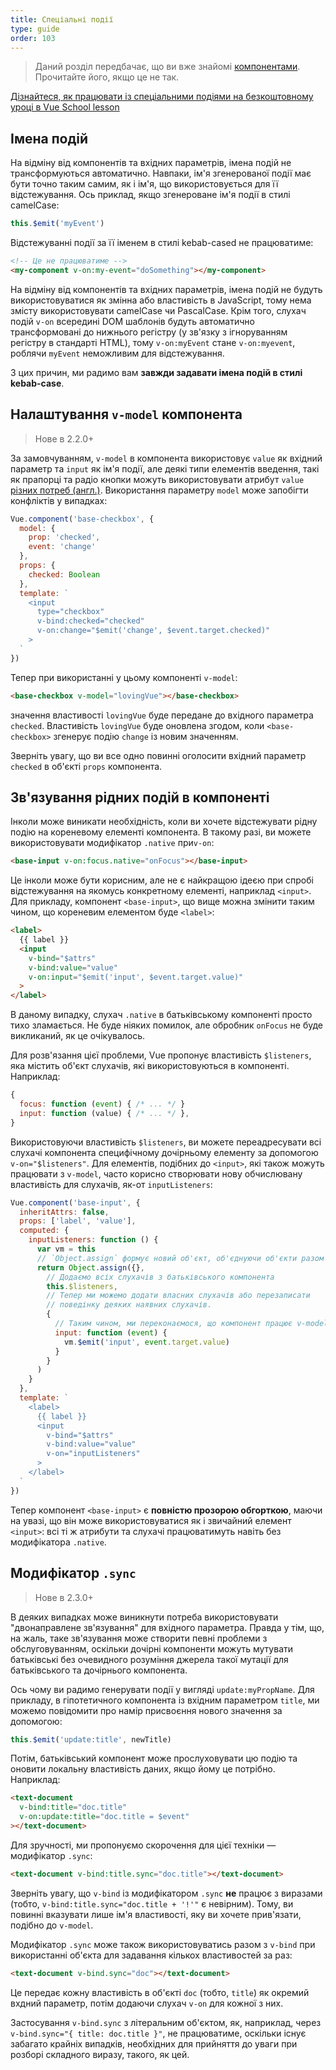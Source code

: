 ```yaml
---
title: Спеціальні події
type: guide
order: 103
---
```


> Даний розділ передбачає, що ви вже знайомі [компонентами](components.html). Прочитайте його, якщо це не так.

<div class="vueschool"><a href="https://vueschool.io/lessons/communication-between-components?friend=vuejs" target="_blank" rel="sponsored noopener" title="Дізнайтеся, як працювати із спеціальними подіями в Vue School">Дізнайтеся, як працювати із спеціальними подіями на безкоштовному уроці в Vue School lesson</a></div>

## Імена подій

На відміну від компонентів та вхідних параметрів, імена подій не трансформуються автоматично. Навпаки, ім'я згенерованої події має бути точно таким самим, як і ім'я, що використовується для її відстежування. Ось приклад, якщо згенероване ім'я події в стилі camelCase:

```js
this.$emit('myEvent')
```

Відстежуванні події за її іменем в стилі kebab-cased не працюватиме:

```html
<!-- Це не працюватиме -->
<my-component v-on:my-event="doSomething"></my-component>
```

На відміну від компонентів та вхідних параметрів, імена подій не будуть використовуватися як змінна або властивість в JavaScript, тому нема змісту використовувати camelCase чи PascalCase. Крім того, слухач подій `v-on` всередині DOM шаблонів будуть автоматично трансформовані до нижнього регістру (у зв'язку з ігноруванням регістру в стандарті HTML), тому `v-on:myEvent` стане `v-on:myevent`, роблячи `myEvent` неможливим для відстежування.

З цих причин, ми радимо вам **завжди задавати імена подій в стилі kebab-case**.

## Налаштування `v-model` компонента

> Нове в 2.2.0+

За замовчуванням, `v-model` в компонента використовує `value` як вхідний параметр та `input` як ім'я події, але деякі типи елементів введення, такі як прапорці та радіо кнопки можуть використовувати атрибут `value` [різних потреб (англ.)](https://developer.mozilla.org/en-US/docs/Web/HTML/Element/input/checkbox#Value). Використання параметру `model` може запобігти конфліктів у випадках:

```js
Vue.component('base-checkbox', {
  model: {
    prop: 'checked',
    event: 'change'
  },
  props: {
    checked: Boolean
  },
  template: `
    <input
      type="checkbox"
      v-bind:checked="checked"
      v-on:change="$emit('change', $event.target.checked)"
    >
  `
})
```

Тепер при використанні у цьому компоненті `v-model`:

```html
<base-checkbox v-model="lovingVue"></base-checkbox>
```

значення властивості `lovingVue` буде передане до вхідного параметра `checked`. Властивість `lovingVue` буде оновлена згодом, коли `<base-checkbox>` згенерує подію `change` із новим значенням.

<p class="tip">Зверніть увагу, що ви все одно повинні оголосити вхідний параметр <code>checked</code> в об'єкті <code>props</code> компонента.</p>

## Зв'язування рідних подій в компоненті

Інколи може виникати необхідність, коли ви хочете відстежувати рідну подію на кореневому елементі компонента. В такому разі, ви можете використовувати модифікатор `.native` при`v-on`:

```html
<base-input v-on:focus.native="onFocus"></base-input>
```

Це інколи може бути корисним, але не є найкращою ідеєю при спробі відстежування на якомусь конкретному елементі, наприклад `<input>`. Для прикладу, компонент `<base-input>`, що вище можна змінити таким чином, що кореневим елементом буде `<label>`:

```html
<label>
  {{ label }}
  <input
    v-bind="$attrs"
    v-bind:value="value"
    v-on:input="$emit('input', $event.target.value)"
  >
</label>
```

В даному випадку, слухач `.native` в батьківському компоненті просто тихо зламається. Не буде ніяких помилок, але обробник `onFocus` не буде викликаний, як це очікувалось.

Для розв'язання цієї проблеми, Vue пропонує властивість `$listeners`, яка містить об'єкт слухачів, які використовуються в компоненті. Наприклад:

```js
{
  focus: function (event) { /* ... */ }
  input: function (value) { /* ... */ },
}
```

Використовуючи властивість `$listeners`, ви можете переадресувати всі слухачі компонента специфічному дочірньому елементу за допомогою `v-on="$listeners"`. Для елементів, подібних до `<input>`, які також можуть працювати з `v-model`, часто корисно створювати нову обчислювану властивість для слухачів, як-от `inputListeners`:

```js
Vue.component('base-input', {
  inheritAttrs: false,
  props: ['label', 'value'],
  computed: {
    inputListeners: function () {
      var vm = this
      // `Object.assign` формує новий об'єкт, об'єднуючи об'єкти разом
      return Object.assign({},
        // Додаємо всіх слухачів з батьківського компонента
        this.$listeners,
        // Тепер ми можемо додати власних слухачів або перезаписати
        // поведінку деяких наявних слухачів.
        {
          // Таким чином, ми переконаємося, що компонент працює v-model
          input: function (event) {
            vm.$emit('input', event.target.value)
          }
        }
      )
    }
  },
  template: `
    <label>
      {{ label }}
      <input
        v-bind="$attrs"
        v-bind:value="value"
        v-on="inputListeners"
      >
    </label>
  `
})
```

Тепер компонент `<base-input>` є **повністю прозорою обгорткою**, маючи на увазі, що він може використовуватися як і звичайний елемент `<input>`: всі ті ж атрибути та слухачі працюватимуть навіть без модифікатора `.native`.

## Модифікатор `.sync`

> Нове в 2.3.0+

В деяких випадках може виникнути потреба використовувати "двонаправлене зв'язування" для вхідного параметра. Правда у тім, що, на жаль, таке зв'язування може створити певні проблеми з обслуговуванням, оскільки дочірні компоненти можуть мутувати батьківські без очевидного розуміння джерела такої мутації для батьківського та дочірнього компонента.

Ось чому ви радимо генерувати події у вигляді `update:myPropName`. Для прикладу, в гіпотетичного компонента із вхідним параметром `title`, ми можемо повідомити про намір присвоєння нового значення за допомогою:

```js
this.$emit('update:title', newTitle)
```

Потім, батьківський компонент може прослуховувати цю подію та оновити локальну властивість даних, якщо йому це потрібно. Наприклад:

```html
<text-document
  v-bind:title="doc.title"
  v-on:update:title="doc.title = $event"
></text-document>
```

Для зручності, ми пропонуємо скорочення для цієї техніки — модифікатор `.sync`:

```html
<text-document v-bind:title.sync="doc.title"></text-document>
```

<p class="tip">Зверніть увагу, що <code>v-bind</code> із модифікатором <code>.sync</code> <strong>не</strong> працює з виразами (тобто, <code>v-bind:title.sync="doc.title + '!'"</code> є невірним). Тому, ви повинні вказувати лише ім'я властивості, яку ви хочете прив'язати, подібно до <code>v-model</code>.</p>

Модифікатор `.sync` може також використовуватись разом з `v-bind` при використанні об'єкта для задавання кількох властивостей за раз:

```html
<text-document v-bind.sync="doc"></text-document>
```

Це передає кожну властивість в об'єкті `doc` (тобто, `title`) як окремий вхдний параметр, потім додаючи слухач `v-on` для кожної з них.

<p class="tip">Застосування <code>v-bind.sync</code> з літеральним об'єктом, як, наприклад, через <code>v-bind.sync="{ title: doc.title }"</code>, не працюватиме, оскільки існує забагато крайніх випадків, необхідних для прийняття до уваги при розборі складного виразу, такого, як цей.</p>
